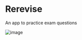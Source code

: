 # Rerevise
An app to practice exam questions


![image](https://github.com/haimon0/Rerevise/assets/155584350/33eb8b7d-88ad-416e-8066-f15dbd75e0ec)

